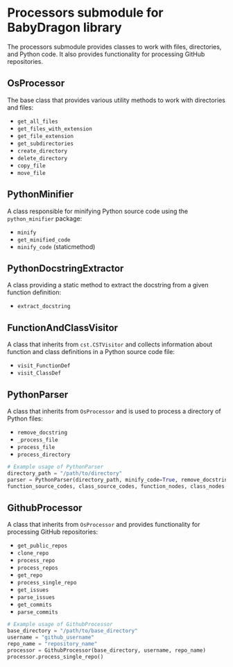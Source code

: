 # Processors submodule for BabyDragon library

The processors submodule provides classes to work with files, directories, and
Python code. It also provides functionality for processing GitHub repositories.

## OsProcessor

The base class that provides various utility methods to work with directories
and files:

- `get_all_files`
- `get_files_with_extension`
- `get_file_extension`
- `get_subdirectories`
- `create_directory`
- `delete_directory`
- `copy_file`
- `move_file`

## PythonMinifier

A class responsible for minifying Python source code using the `python_minifier`
package:

- `minify`
- `get_minified_code`
- `minify_code` (staticmethod)

## PythonDocstringExtractor

A class providing a static method to extract the docstring from a given function
definition:

- `extract_docstring`

## FunctionAndClassVisitor

A class that inherits from `cst.CSTVisitor` and collects information about
function and class definitions in a Python source code file:

- `visit_FunctionDef`
- `visit_ClassDef`

## PythonParser

A class that inherits from `OsProcessor` and is used to process a directory of
Python files:

- `remove_docstring`
- `_process_file`
- `process_file`
- `process_directory`

```python
# Example usage of PythonParser
directory_path = "/path/to/directory"
parser = PythonParser(directory_path, minify_code=True, remove_docstrings=True)
function_source_codes, class_source_codes, function_nodes, class_nodes = parser.process_directory()
```

## GithubProcessor

A class that inherits from `OsProcessor` and provides functionality for
processing GitHub repositories:

- `get_public_repos`
- `clone_repo`
- `process_repo`
- `process_repos`
- `get_repo`
- `process_single_repo`
- `get_issues`
- `parse_issues`
- `get_commits`
- `parse_commits`

```python
# Example usage of GithubProcessor
base_directory = "/path/to/base_directory"
username = "github_username"
repo_name = "repository_name"
processor = GithubProcessor(base_directory, username, repo_name)
processor.process_single_repo()
```
